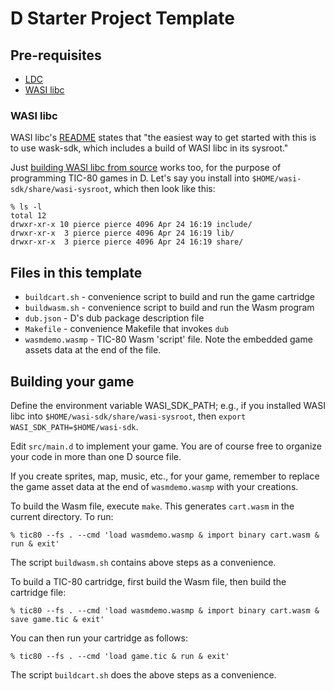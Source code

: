 # D Starter Project Template

## Pre-requisites

- [LDC](https://wiki.dlang.org/LDC)
- [WASI libc](https://github.com/WebAssembly/wasi-libc)

### WASI libc

WASI libc's [README](https://github.com/WebAssembly/wasi-libc#usage) states
that "the easiest way to get started with this is to use wask-sdk, which
includes a build of WASI libc in its sysroot."

Just [building WASI libc from source](https://github.com/WebAssembly/wasi-libc#building-from-source)
works too, for the purpose of programming TIC-80 games in D. Let's say you
install into ```$HOME/wasi-sdk/share/wasi-sysroot```, which then look like this:

```
% ls -l
total 12
drwxr-xr-x 10 pierce pierce 4096 Apr 24 16:19 include/
drwxr-xr-x  3 pierce pierce 4096 Apr 24 16:19 lib/
drwxr-xr-x  3 pierce pierce 4096 Apr 24 16:19 share/
```

## Files in this template

- ```buildcart.sh``` - convenience script to build and run the game cartridge
- ```buildwasm.sh``` - convenience script to build and run the Wasm program
- ```dub.json``` - D's dub package description file
- ```Makefile``` - convenience Makefile that invokes ```dub```
- ```wasmdemo.wasmp``` - TIC-80 Wasm 'script' file. Note the embedded game assets data at the end of the file.

## Building your game

Define the environment variable WASI_SDK_PATH; e.g., if you installed WASI
libc into ```$HOME/wasi-sdk/share/wasi-sysroot```, then ```export WASI_SDK_PATH=$HOME/wasi-sdk```.

Edit ```src/main.d``` to implement your game. You are of course free to
organize your code in more than one D source file.

If you create sprites, map, music, etc., for your game, remember to
replace the game asset data at the end of ```wasmdemo.wasmp``` with
your creations.

To build the Wasm file, execute ```make```. This generates ```cart.wasm```
in the current directory. To run:

```
% tic80 --fs . --cmd 'load wasmdemo.wasmp & import binary cart.wasm & run & exit'
```

The script ```buildwasm.sh``` contains above steps as a convenience.

To build a TIC-80 cartridge, first build the Wasm file, then build the
cartridge file:

```
% tic80 --fs . --cmd 'load wasmdemo.wasmp & import binary cart.wasm & save game.tic & exit'
```

You can then run your cartridge as follows:

```
% tic80 --fs . --cmd 'load game.tic & run & exit'
```

The script ```buildcart.sh``` does the above steps as a convenience.

